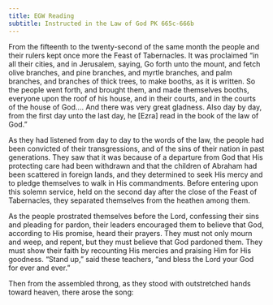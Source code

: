 ```yaml
---
title: EGW Reading
subtitle: Instructed in the Law of God PK 665c-666b
---
```


From the fifteenth to the twenty-second of the same month the people and their rulers kept once more the Feast of Tabernacles. It was proclaimed “in all their cities, and in Jerusalem, saying, Go forth unto the mount, and fetch olive branches, and pine branches, and myrtle branches, and palm branches, and branches of thick trees, to make booths, as it is written. So the people went forth, and brought them, and made themselves booths, everyone upon the roof of his house, and in their courts, and in the courts of the house of God.... And there was very great gladness. Also day by day, from the first day unto the last day, he \[Ezra\] read in the book of the law of God.”

As they had listened from day to day to the words of the law, the people had been convicted of their transgressions, and of the sins of their nation in past generations. They saw that it was because of a departure from God that His protecting care had been withdrawn and that the children of Abraham had been scattered in foreign lands, and they determined to seek His mercy and to pledge themselves to walk in His commandments. Before entering upon this solemn service, held on the second day after the close of the Feast of Tabernacles, they separated themselves from the heathen among them.

As the people prostrated themselves before the Lord, confessing their sins and pleading for pardon, their leaders encouraged them to believe that God, according to His promise, heard their prayers. They must not only mourn and weep, and repent, but they must believe that God pardoned them. They must show their faith by recounting His mercies and praising Him for His goodness. “Stand up,” said these teachers, “and bless the Lord your God for ever and ever.”

Then from the assembled throng, as they stood with outstretched hands toward heaven, there arose the song: